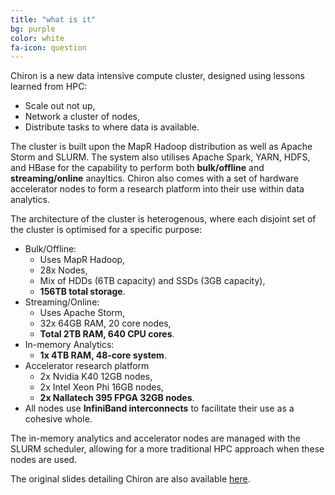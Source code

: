 ```yaml
---
title: "what is it"
bg: purple
color: white
fa-icon: question
---
```


Chiron is a new data intensive compute cluster, designed using lessons learned from HPC:

* Scale out not up,
* Network a cluster of nodes,
* Distribute tasks to where data is available.

The cluster is built upon the MapR Hadoop distribution as well as Apache Storm and SLURM. The system also utilises Apache Spark, YARN, HDFS, and HBase for the capability to perform both **bulk/offline** and **streaming/online** anayltics. Chiron also comes with a set of hardware accelerator nodes to form a research platform into their use within data analytics.

The architecture of the cluster is heterogenous, where each disjoint set of the cluster is optimised for a specific purpose:

* Bulk/Offline:
  * Uses MapR Hadoop,
  * 28x Nodes,
  * Mix of HDDs (6TB capacity) and SSDs (3GB capacity),
  * **156TB total storage**.
* Streaming/Online:
  * Uses Apache Storm,
  * 32x 64GB RAM, 20 core nodes,
  * **Total 2TB RAM, 640 CPU cores**.
* In-memory Analytics:
  * **1x 4TB RAM, 48-core system**.
* Accelerator research platform
  * 2x Nvidia K40 12GB nodes,
  * 2x Intel Xeon Phi 16GB nodes,
  * **2x Nallatech 395 FPGA 32GB nodes**.
* All nodes use **InfiniBand interconnects** to facilitate their use as a cohesive whole.

The in-memory analytics and accelerator nodes are managed with the SLURM scheduler, allowing for a more traditional HPC approach when these nodes are used.

The original slides detailing Chiron are also available [here](/raw/chiron-slides.pdf).
